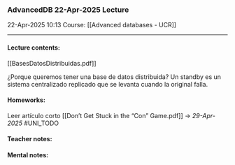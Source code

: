 ### AdvancedDB 22-Apr-2025 Lecture

22-Apr-2025 10:13
Course: [[Advanced databases - UCR]]
___
#### **Lecture contents:**
[[BasesDatosDistribuidas.pdf]]

¿Porque queremos tener una base de datos distribuida?
Un standby es un sistema centralizado replicado que se levanta cuando la original falla.

#### **Homeworks:**
Leer artículo corto [[Don’t Get Stuck in the “Con” Game.pdf]] -> _29-Apr-2025_ #UNI_TODO 

#### **Teacher notes:**

#### **Mental notes:**
